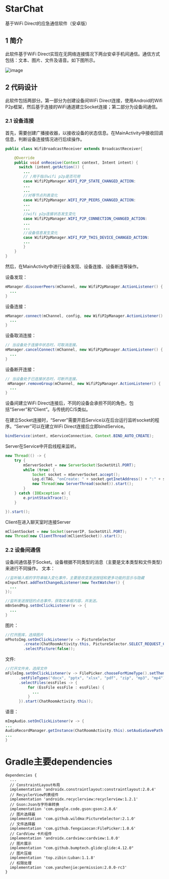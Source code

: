 # StarChat
基于WiFi Direct的应急通信软件（安卓版）

## 1 简介
此软件基于WiFi Direct实现在无网络连接情况下两台安卓手机间通信。通信方式包括：文本、图片、文件及语音。如下图所示。

![image](Screenshots/2.png)

## 2 代码设计
此软件包括两部分。第一部分为创建设备间WiFi Direct连接，使用Android的Wifi P2p框架，然后基于连接的WiFi通道建立Socket连接；第二部分为设备间通信。

### 2.1 设备连接
首先，需要创建广播接收器，以接收设备的状态信息。在MainActivity中接收回调信息，判断设备连接情况进行后续操作。

```java
public class WifiBroadcastReceiver extends BroadcastReceiver{

    @Override
    public void onReceive(Context context, Intent intent) {
      switch (intent.getAction()) {
        ...
        // /用于指示wifi p2p是否可用
        case WifiP2pManager.WIFI_P2P_STATE_CHANGED_ACTION:
        ...
        ...
        //对等节点列表变化
        case WifiP2pManager.WIFI_P2P_PEERS_CHANGED_ACTION:
        ...
        ...
        //wifi p2p连接状态发生变化
        case WifiP2pManager.WIFI_P2P_CONNECTION_CHANGED_ACTION:
        ...
        ...
        //设备信息发生变化
        case WifiP2pManager.WIFI_P2P_THIS_DEVICE_CHANGED_ACTION:
        ...
        }
    }
}
```

然后，在MainActivity中进行设备发现、设备连接、设备断连等操作。

设备发现：
```java
mManager.discoverPeers(mChannel, new WifiP2pManager.ActionListener() {
  ...
}
```
设备连接：
```java
mManager.connect(mChannel, config, new WifiP2pManager.ActionListener() {
  ...
}
```
设备取消连接：
```java
// 当设备处于连接中状态时，可取消连接。
mManager.cancelConnect(mChannel, new WifiP2pManager.ActionListener() {
  ...
}
```
设备断开连接：
```java
// 当设备处于已连接状态时，可断开连接。
 mManager.removeGroup(mChannel, new WifiP2pManager.ActionListener() {
  ...
}
```

设备间建立WiFi Direct连接后，不同的设备会承担不同的角色，包括“Server”和“Client”。与传统的C/S类似。

在建立Socket连接时，“Server”需要开启Service以在后台运行监听socket的程序。“Server”可以在建立WiFi Direct连接后立即bindService。

```java
bindService(intent, mServiceConnection, Context.BIND_AUTO_CREATE);
```

Server在Service中开启线程来监听。
```java
new Thread(() -> {
    try {
        mServerSocket = new ServerSocket(SocketUtil.PORT);
        while (true) {
            Socket socket = mServerSocket.accept();
            Log.d(TAG, "onCreate: " + socket.getInetAddress() + ":" + socket.getPort() + "接入");
            new Thread(new ServerThread(socket)).start();
        }
    } catch (IOException e) {
        e.printStackTrace();
    }

}).start();
```

Client在进入聊天室时连接Server
```java
mClientSocket = new Socket(serverIP, SocketUtil.PORT);
new Thread(new ClientThread(mClientSocket)).start();
```
### 2.2 设备间通信
设备间通信基于Socket。设备根据不同类型的消息（主要是文本类型和文件类型）来进行不同操作。
文本：

```java
//监听输入框的字符串输入变化事件，主要是改变发送按钮和更多功能的显示与隐藏
mInputText.addTextChangedListener(new TextWatcher() {
  ...
});
```
```java
//监听发送按钮的点击事件，获取文本框内容，并发送。
mBnSendMsg.setOnClickListener(v -> {
  ...
}
```

图片：
```java
//打开图库，选择图片
mPhotoImg.setOnClickListener(v -> PictureSelector
        .create(ChatRoomActivity.this, PictureSelector.SELECT_REQUEST_CODE)
        .selectPicture(false));
```

文件:
```java
//打开文件夹，选择文件
mFileImg.setOnClickListener(v -> FilePicker.chooseForMimeType().setTheme(R.style.FilePicker_Elec).setMaxCount(10)
      .setFileTypes("docx", "pptx", "xlsx", "pdf", "zip", "mp3", "mp4")
      .selectFiles(essFiles -> {
          for (EssFile essFile : essFiles) {
            ...
          }
      }).start(ChatRoomActivity.this));
```

语音：
```java
mImgAudio.setOnClickListener(v -> {
...
AudioRecordManager.getInstance(ChatRoomActivity.this).setAudioSavePath(mAudioDir.getAbsolutePath());
...
}
```

# Gradle主要dependencies
```
dependencies {
  ...
  // ConstraintLayout布局
  implementation 'androidx.constraintlayout:constraintlayout:2.0.4'
  // RecyclerView列表组件
  implementation 'androidx.recyclerview:recyclerview:1.2.1'
  // Gson:Json与字符串转换
  implementation 'com.google.code.gson:gson:2.8.6'
  // 图片选择器
  implementation 'com.github.wildma:PictureSelector:2.1.0'
  // 文件选择器
  implementation 'com.github.fengxiaocan:FilePicker:1.0.6'
  // CardView 卡片组件
  implementation 'androidx.cardview:cardview:1.0.0'
  // 图片展示
  implementation "com.github.bumptech.glide:glide:4.12.0"
  // 图片压缩
  implementation 'top.zibin:Luban:1.1.8'
  // 权限处理
  implementation 'com.yanzhenjie:permission:2.0.0-rc3'
}
```

